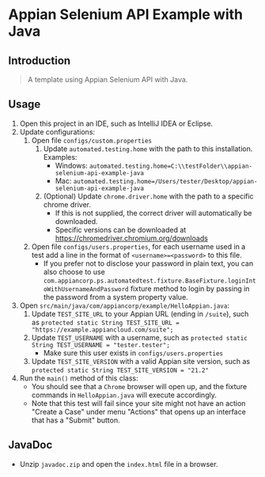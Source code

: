 # Appian Selenium API Example with Java

## Introduction

> A template using Appian Selenium API with Java. 

## Usage

1. Open this project in an IDE, such as IntelliJ IDEA or Eclipse.
1. Update configurations:
    1. Open file `configs/custom.properties` 
        1. Update `automated.testing.home` with the path to this installation. 
        Examples: 
            * Windows: `automated.testing.home=C:\\testFolder\\appian-selenium-api-example-java`    
            * Mac: `automated.testing.home=/Users/tester/Desktop/appian-selenium-api-example-java`
        2. (Optional) Update `chrome.driver.home` with the path to a specific chrome driver. 
           * If this is not supplied, the correct driver will automatically be downloaded. 
           * Specific versions can be downloaded at https://chromedriver.chromium.org/downloads
    1. Open file `configs/users.properties`, for each username used in a test add a line in the format of 
    `<username>=<password>` to this file.
        * If you prefer not to disclose your password in plain text, you can also choose to use 
        `com.appiancorp.ps.automatedtest.fixture.BaseFixture.loginIntoWithUsernameAndPassword` fixture method
        to login by passing in the password from a system property value.
1. Open `src/main/java/com/appiancorp/example/HelloAppian.java`:
    1. Update `TEST_SITE_URL` to your Appian URL (ending in `/suite`), such as `protected static String TEST_SITE_URL = "https://example.appiancloud.com/suite";`
    1. Update `TEST_USERNAME` with a username, such as `protected static String TEST_USERNAME = "tester.tester";`
        * Make sure this user exists in `configs/users.properties`
    1. Update `TEST_SITE_VERSION` with a valid Appian site version, such as `protected static String TEST_SITE_VERSION = "21.2"`
1. Run the `main()` method of this class:
    * You should see that a `Chrome` browser will open up, and the fixture commands in `HelloAppian.java` will 
    execute accordingly.
    * Note that this test will fail since your site might not have an action "Create a Case" under menu "Actions"
    that opens up an interface that has a "Submit" button.

## JavaDoc

* Unzip `javadoc.zip` and open the `index.html` file in a browser. 
